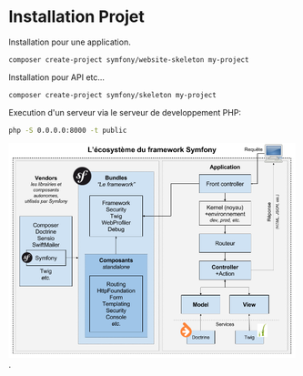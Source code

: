 Installation Projet 
====================

Installation pour une application.

```bash
composer create-project symfony/website-skeleton my-project 
```

Installation pour API etc...

```bash
composer create-project symfony/skeleton my-project
```

Execution d'un serveur via le serveur de developpement PHP:

```bash
php -S 0.0.0.0:8000 -t public
```

![Ecosysteme Symfo](/images/symfony-ecosystem-1.png "Ecosysteme Symfo").